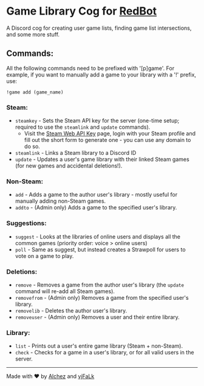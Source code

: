 # Game Library Cog for [RedBot](https://github.com/Cog-Creators/Red-DiscordBot)
A Discord cog for creating user game lists, finding game list intersections, and some more stuff.

## Commands:
All the following commands need to be prefixed with '[p]game'. For example, if you want to manually add a game to your library with a '!' prefix, use:

    !game add (game_name)

### Steam:
* `steamkey` - Sets the Steam API key for the server (one-time setup; required to use the `steamlink` and `update` commands).
  * Visit the [Steam Web API Key](https://steamcommunity.com/dev/apikey) page, login with your Steam profile and fill out the short form to generate one - you can use any domain to do so.
* `steamlink` - Links a Steam library to a Discord ID
* `update` - Updates a user's game library with their linked Steam games (for new games and accidental deletions!).

### Non-Steam:
* `add` - Adds a game to the author user's library - mostly useful for manually adding non-Steam games.
* `addto` - (Admin only) Adds a game to the specified user's library.

### Suggestions:
* `suggest` - Looks at the libraries of online users and displays all the common games (priority order: voice > online users)
* `poll` - Same as suggest, but instead creates a Strawpoll for users to vote on a game to play.

### Deletions:
* `remove` - Removes a game from the author user's library (the `update` command will re-add all Steam games).
* `removefrom` - (Admin only) Removes a game from the specified user's library.
* `removelib` - Deletes the author user's library.
* `removeuser` - (Admin only) Removes a user and their entire library.

### Library:
* `list` - Prints out a user's entire game library (Steam + non-Steam).
* `check` - Checks for a game in a user's library, or for all valid users in the server.

---

Made with ♥ by [Alchez](https://github.com/Alchez) and [vjFaLk](https://github.com/vjFaLk)
